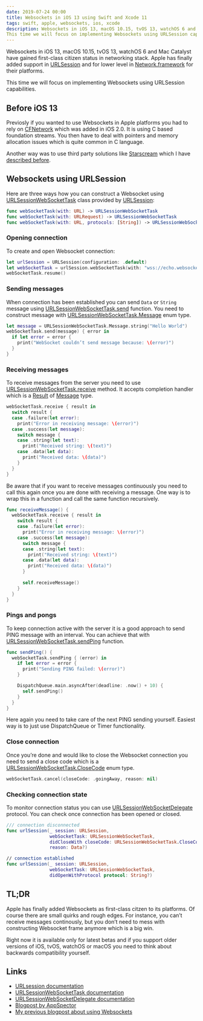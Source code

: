 ```yaml
---
date: 2019-07-24 00:00
title: Websockets in iOS 13 using Swift and Xcode 11
tags: swift, apple, websockets, ios, xcode
description: Websockets in iOS 13, macOS 10.15, tvOS 13, watchOS 6 and Mac Catalyst have gained first-class citizen status in networking stack. Apple has finally added support in [URLSession](https://developer.apple.com/documentation/foundation/urlsessionwebsockettask) and for lower level in [Network.framework](https://developer.apple.com/documentation/network/nwprotocolwebsocket) for their platforms.
This time we will focus on implementing Websockets using URLSession capabilities.
---
```


Websockets in iOS 13, macOS 10.15, tvOS 13, watchOS 6 and Mac Catalyst have gained first-class citizen status in networking stack. Apple has finally added support in [URLSession](https://developer.apple.com/documentation/foundation/urlsessionwebsockettask) and for lower level in [Network.framework](https://developer.apple.com/documentation/network/nwprotocolwebsocket) for their platforms.

This time we will focus on implementing Websockets using URLSession capabilities.

## Before iOS 13

Previosly if you wanted to use Websockets in Apple platforms you had to rely on [CFNetwork](https://developer.apple.com/documentation/cfnetwork) which was added in iOS 2.0. It is using C based foundation streams. You then have to deal with pointers and memory allocation issues which is quite common in C language.

Another way was to use third party solutions like [Starscream](https://github.com/daltoniam/Starscream) which I have [described before](/websockets-swift/).

## Websockets using URLSession

Here are three ways how you can construct a Websocket using [URLSessionWebSocketTask](https://developer.apple.com/documentation/foundation/urlsessionwebsockettask) class provided by [URLSession](https://developer.apple.com/documentation/foundation/urlsession):

```swift
func webSocketTask(with: URL) -> URLSessionWebSocketTask
func webSocketTask(with: URLRequest) -> URLSessionWebSocketTask
func webSocketTask(with: URL, protocols: [String]) -> URLSessionWebSocketTask
```

### Opening connection

To create and open Websocket connection:

```swift
let urlSession = URLSession(configuration: .default)
let webSocketTask = urlSession.webSocketTask(with: "wss://echo.websocket.org")
webSocketTask.resume()
```


### Sending messages

When connection has been established you can send `Data` or `String` message using [URLSessionWebSocketTask.send](https://developer.apple.com/documentation/foundation/urlsessionwebsockettask/3281790-send) function. You need to construct message with [URLSessionWebSocketTask.Message](https://developer.apple.com/documentation/foundation/urlsessionwebsockettask/message) enum type.

```swift
let message = URLSessionWebSocketTask.Message.string("Hello World")
webSocketTask.send(message) { error in
  if let error = error {                
    print("WebSocket couldn’t send message because: \(error)")
  }
}
```

### Receiving messages

To receive messages from the server you need to use [URLSessionWebSocketTask.receive](https://developer.apple.com/documentation/foundation/urlsessionwebsockettask/3281789-receive) method. It accepts completion handler which is a [Result](https://developer.apple.com/documentation/swift/result) of [Message](https://developer.apple.com/documentation/foundation/urlsessionwebsockettask/message) type.

```swift
webSocketTask.receive { result in
  switch result {
  case .failure(let error):
    print("Error in receiving message: \(error)")
  case .success(let message):
    switch message {
    case .string(let text):
      print("Received string: \(text)")
    case .data(let data):
      print("Received data: \(data)")
    }
  }
}
```

Be aware that if you want to receive messages continuously you need to call this again once you are done with receiving a message. One way is to wrap this in a function and call the same function recursively.

```swift
func receiveMessage() {
  webSocketTask.receive { result in
    switch result {
    case .failure(let error):
      print("Error in receiving message: \(error)")
    case .success(let message):
      switch message {
      case .string(let text):
        print("Received string: \(text)")
      case .data(let data):
        print("Received data: \(data)")
      }
      
      self.receiveMessage()                
    }
  }	
}
```

### Pings and pongs

To keep connection active with the server it is a good approach to send PING message with an interval. You can achieve that with [URLSessionWebSocketTask.sendPing](https://developer.apple.com/documentation/foundation/urlsessionwebsockettask/3181206-sendping) function.

```swift
func sendPing() {
  webSocketTask.sendPing { (error) in
    if let error = error {
      print("Sending PING failed: \(error)")
    }

    DispatchQueue.main.asyncAfter(deadline: .now() + 10) {
      self.sendPing()
    }
  }
}
```

Here again you need to take care of the next PING sending yourself. Easiest way is to just use DispatchQueue or Timer functionality.

### Close connection

Once you’re done and would like to close the Websocket connection you need to send a close code which is a [URLSessionWebSocketTask.CloseCode](https://developer.apple.com/documentation/foundation/urlsessionwebsockettask/closecode) enum type.

```swift
webSocketTask.cancel(closeCode: .goingAway, reason: nil)
```

### Checking connection state

To monitor connection status you can use [URLSessionWebSocketDelegate](https://developer.apple.com/documentation/foundation/urlsessionwebsocketdelegate) protocol. You can check once connection has been opened or closed.

```swift
/// connection disconnected
func urlSession(_ session: URLSession, 
                webSocketTask: URLSessionWebSocketTask,
                didCloseWith closeCode: URLSessionWebSocketTask.CloseCode,
                reason: Data?)

// connection established
func urlSession(_ session: URLSession,
                webSocketTask: URLSessionWebSocketTask,
                didOpenWithProtocol protocol: String?)
```

## TL;DR

Apple has finally added Websockets as first-class citzen to its platforms. Of course there are small quirks and rough edges. For instance, you can’t receive messages continously, but you don’t need to mess with constructing Websocket frame anymore which is a big win.

Right now it is available only for latest betas and if you support older versions of iOS, tvOS, watchOS or macOS you need to think about backwards compatibility yourself.

## Links

* [URLsession documentation](https://developer.apple.com/documentation/foundation)
* [URLSessionWebSocketTask documentation](https://developer.apple.com/documentation/foundation/urlsessionwebsockettask)
* [URLSessionWebSocketDelegate documentation](https://developer.apple.com/documentation/foundation/urlsessionwebsocketdelegate)
* [Blogpost by AppSpector](https://appspector.com/blog/websockets-in-ios-using-urlsessionwebsockettask)
* [My previous blogpost about using Websockets](/websockets-swift/)
